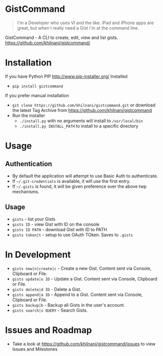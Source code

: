GistCommand
===========

> I'm a Developer who uses VI and the like. iPad and iPhone apps are great, but when I really need a Gist i'm at the command line. 

GistCommand - A CLI to create, edit, view and list gists. https://github.com/khilnani/gistcommand/

Installation
============

If you have Python PIP http://www.pip-installer.org/ Installed

- `pip install gistcommand`

If you prefer manual installation

- `git clone https://github.com/khilnani/gistcommand.git` or download the latest Tag Archive from https://github.com/khilnani/gistcommand
- Run the installer
  - `./install.py` with no arguments will install to `/usr/local/bin`
  - `./install.py INSTALL_PATH` to install to a specific directory

Usage
=========

Authentication
--------------

- By default the application will attempt to use Basic Auth to authenticate. 
- If `~/.git-credentials` is available, it will use the first entry. 
- If  `~/.gists` is found, it will be given preference over the above twp mechanisms.

Usage
---------

- `gists` - list your Gists
- `gists ID` - view Gist with ID on the console
- `gists ID PATH` - download Gist with ID to PATH
- `gists token|t` - setup to use OAuth TOken. Saves to `.gists`

In Development
==============

- `gists new|n|create|c` - Create a new Gist. Content sent via Console, Clipboard or File.
- `gists update|u ID` - Update a Gist. Content sent via Console, Clipboard or File.
- `gists delete|d ID` - Delete a Gist.
- `gists append|a ID` - Append to a Gist. Content sent via Console, Clipboard or File.
- `gists backup|b` - Backup all Gists in the user's account.
- `gists search|s QUERY` - Search Gists.

Issues and Roadmap
==================

- Take a look at https://github.com/khilnani/gistcommand/issues to view Issues and Milestones


